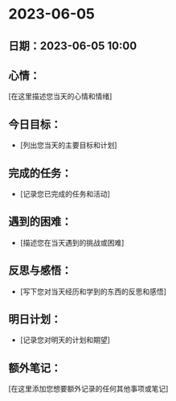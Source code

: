# 2023-06-05

## 日期：2023-06-05 10:00

## 心情：
[在这里描述您当天的心情和情绪]

## 今日目标：
- [列出您当天的主要目标和计划]

## 完成的任务：
- [记录您已完成的任务和活动]

## 遇到的困难：
- [描述您在当天遇到的挑战或困难]

## 反思与感悟：
- [写下您对当天经历和学到的东西的反思和感悟]

## 明日计划：
- [记录您对明天的计划和期望]

## 额外笔记：
[在这里添加您想要额外记录的任何其他事项或笔记]